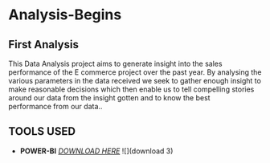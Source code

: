 # Analysis-Begins
## First Analysis

 This Data Analysis project aims to generate insight into the sales performance of the E commerce project over the past year. By analysing the various parameters in the data received we seek to gather enough insight to make reasonable decisions which then enable us to tell compelling stories around our data from the insight gotten and to know the best performance from our data..

## TOOLS USED
- **POWER-BI** _[DOWNLOAD HERE](https://powerbi.microsoft.com/en-us/downloads/)_
![](download 3)
